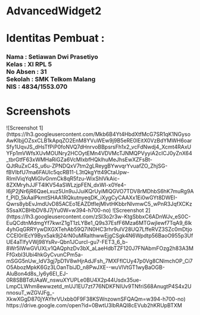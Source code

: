 # AdvancedWidget2
<h1>Identitas Pembuat : </h1>
<h3>Nama      : Setiawan Dwi Prasetiyo
<br>Kelas     : XI RPL 5
<br>No Absen  : 31
<br>Sekolah   : SMK Telkom Malang
<br>NIS       : 4834/1553.070</h3>
<h1>Screenshots</h1>
![Screenshot 1](https://lh3.googleusercontent.com/Mkb6B4Yt4HbdXtfMcG7SR1qK1NGysoAwKlbjjOZsxCLB1kApqZO2EnM8YVuWEw9j9B5eRE0lEitX0VzBdYMWH6oarSfy1UqvJS_dHsTfPiP0foNVQ7dHnrvoBBpsrsFh1x2_vcFdNwdj4_Xcmt4RAxUYFp1mVWfsXUvMOUNry2HCOytEMn4VDVMcTJNMQPVyyiA2cICJ0yZnX64_tbrGtfF63xWMHaRiGZa6VcMIxbfHQklhuMeJhsEwXZFsBt-QJtRuZxC4S_u6u-ZPNDQxV7tm2gLReygBYwvqrYvuafZO_ZhjSG-fBVIbfU7ma6FAUIc5qcRB11-L3tQkgYtt49CtaUpw-RImlViqYqMiGlvGnmCk8qR5fzu-WixShlVkAic-8ZXMryhJJFT4lKV54aSWLzjpFEN_dxWI-x0Ye4-l6jP2jNr6jR6QaeLxuz5Un9uJJuiKQrUyiMlQGVO7TDV8rMDhbS6hK7muRg9Af_PlD_5kAalPkmtSHAA1RQkutnyeqDK_iXygCyCAAXx1Ei0wGYt8DWEI-Qwrs8ybEvJmdUvD85ACEo1EAZDtfIejMIvtHKbbrNlvmwC5_wPnR3JqfXCKz5SsaXCBHbDV8J7jYu0W=w394-h700-no)
![Screenshot 2](https://lh3.googleusercontent.com/zSI3o2r3w-KtgSbbxC6ADnWJv_eS0C-EuQCdtnMdmgYf7kwrZ1gT1zLYBe1_Q9s37EsfF6Mza6MTGwjIewf7TqA9_6lk4yhGqGRRYywDXGXTehAb59Q7iN0HC3rhr9ulV28UQ7LffeRVZ3SZc0mDtjoCCEl0rlEcY9Byx5ak9j24rN0uMRaIthwwEjgCSgk4N6Wpdtp56BaoO955p3UfUE4aTlfyVWj98YsRv-Qbn1JCurcI-gu7-FET3_6_b-8Wr5IWwGVUXLv1QAQphzDv3bX_aLaeHdbTZF120J7FNAbmFOzg2h83A3MFfGxbl3Ubi4hkGyCvunCPm5a-mSGG5nUw_ldV3gj7pD1V8wHjrAdJFsh_7MXFflCUy47p0Vg8CNlmchOP_Ci7O5AbozMpkK6Gz3LOanTbiJD_n8PwJXE--wuVlVtGT1wyBaOGB-AluBon4d8s_ly6y6EI_EJ-0R8SBBTdUAaW_nswuXYUPLe0BU4X2p44Usdx35ue-LmpCLWhm8ewwzetd_mUJ1EU7zt776NDKFNIUv9TNfriS68AnugtP4S4x2UnnosuT_wZGVJFg_-XkwXGgD870jYAYhrVUxbb0F9F38KSWnzownSFQAQm=w394-h700-no)
https://drive.google.com/open?id=0BwtU3lbRAQl8cEVub2hKRUpBTXM
